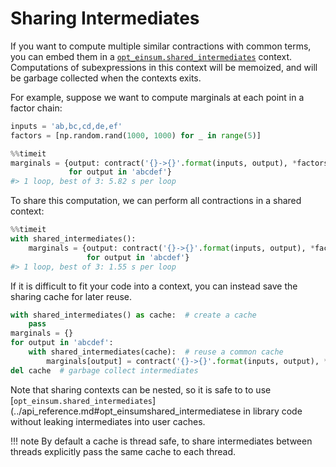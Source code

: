 # Sharing Intermediates

If you want to compute multiple similar contractions with common terms, you can embed them in a [`opt_einsum.shared_intermediates`](../api_reference.md#opt_einsumshared_intermediates) context. Computations of subexpressions in this context will be memoized, and will be garbage collected when the contexts exits.

For example, suppose we want to compute marginals at each point in a factor chain:

```python
inputs = 'ab,bc,cd,de,ef'
factors = [np.random.rand(1000, 1000) for _ in range(5)]

%%timeit
marginals = {output: contract('{}->{}'.format(inputs, output), *factors)
             for output in 'abcdef'}
#> 1 loop, best of 3: 5.82 s per loop
```

To share this computation, we can perform all contractions in a shared context:

```python
%%timeit
with shared_intermediates():
    marginals = {output: contract('{}->{}'.format(inputs, output), *factors)
                 for output in 'abcdef'}
#> 1 loop, best of 3: 1.55 s per loop
```

If it is difficult to fit your code into a context, you can instead save the sharing cache for later reuse.

```python
with shared_intermediates() as cache:  # create a cache
    pass
marginals = {}
for output in 'abcdef':
    with shared_intermediates(cache):  # reuse a common cache
        marginals[output] = contract('{}->{}'.format(inputs, output), *factors)
del cache  # garbage collect intermediates
```

Note that sharing contexts can be nested, so it is safe to to use [`opt_einsum.shared_intermediates`](../api_reference.md#opt_einsumshared_intermediatese in library code without leaking intermediates into user caches.

!!! note
    By default a cache is thread safe, to share intermediates between threads explicitly pass the same cache to each thread.
